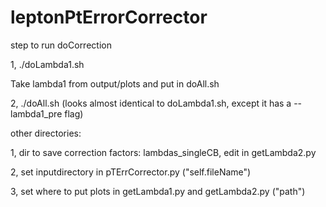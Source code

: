 # leptonPtErrorCorrector

step to run doCorrection

1, ./doLambda1.sh 

Take lambda1 from output/plots and put in doAll.sh

2, ./doAll.sh
(looks almost identical to doLambda1.sh, except it has a --lambda1_pre flag)

other directories:

1, dir to save correction factors: lambdas_singleCB, edit in getLambda2.py
 
2, set inputdirectory in pTErrCorrector.py ("self.fileName")

3, set where to put plots in getLambda1.py and getLambda2.py ("path")
